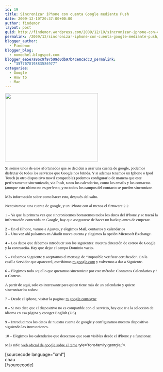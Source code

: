 ```yaml
---
id: 19
title: Sincronizar iPhone con cuenta Google mediante Push
date: 2009-12-10T20:37:00+00:00
author: findemor
layout: post
guid: http://findemor.wordpress.com/2009/12/10/sincronizar-iphone-con-cuenta-google-mediante-push
permalink: /2009/12/sincronizar-iphone-con-cuenta-google-mediante-push/
blogger_author:
  - Findëmor
blogger_blog:
  - nomedhel.blogspot.com
blogger_ee5e7a96c9f97b09d0db97b4ce8cadc3_permalink:
  - "357707819883586977"
categories:
  - Google
  - How to
  - Mac
---
```

[<img class="alignleft" style="border: 0px initial initial;" src="http://www.google.com/mobile/images/screens/default/sync-comic.png" border="0" alt="" width="306" height="225" />](http://www.google.com/mobile/images/screens/default/sync-comic.png)

<p style="font: 12px Helvetica; margin: 0;">
  <span style="font-size: small;"><span style="font-family: georgia;">S</span></span><span style="font-size: small;"><span style="font-family: georgia;">i somos unos de esos afortunados que se deciden a usar una cuenta de google, podemos disfrutar de todos los servicios que Google nos brinda. Y si ademas tenemos un Iphone o Ipod Touch (u otro dispositivo movil compatible) podemos configurarlo de manera que este perfectamente sincronizado, via Push, tanto los calendarios, como los emails y los contactos (aunque esto ultimo no es perfecto, y no todos los campos del contacto se pueden sincronizar.</span></span>
</p>

<p style="font: 12px Helvetica; min-height: 14px; margin: 0;">
  <span style="font-size: small;"><span style="font-family: georgia;"> </span></span>
</p>

<p style="font: 12px Helvetica; margin: 0;">
  <span style="font-size: small;"><span style="font-family: georgia;">Más información sobre como hacer esto, después del salto.</span></span>
</p>

<span id="fullpost"><span style="font-size: small;"><span style="font-family: georgia;"><!--more--></span></span></span>

<p style="font: 12px Helvetica; margin: 0;">
  <span style="font-size: small;"><span style="font-family: georgia;">Necesitamos: una cuenta de google, y un iPhone con al menos el firmware 2.2.</span></span>
</p>

<p style="font: 12px Helvetica; min-height: 14px; margin: 0;">
  <span style="font-size: small;"><span style="font-family: georgia;"> </span></span>
</p>

<p style="font: 12px Helvetica; margin: 0;">
  <span style="font-size: small;"><span style="font-family: georgia;">1 &#8211; Ya que la primera vez que sincronicemos borraremos todos los datos del iPhone y se traerá la información contenida en Google, hay que asegurarse de hacer un backup antes de empezar.</span></span>
</p>

<p style="font: 12px Helvetica; min-height: 14px; margin: 0;">
  <span style="font-size: small;"><span style="font-family: georgia;"> </span></span>
</p>

<p style="font: 12px Helvetica; margin: 0;">
  <span style="font-size: small;"><span style="font-family: georgia;">2 &#8211; En el iPhone, vamos a Ajustes, y elegimos Mail, contactos y calendarios</span></span>
</p>

<p style="font: 12px Helvetica; margin: 0;">
  <span style="font-size: small;"><span style="font-family: georgia;">3 &#8211; Una vez ahí pulsamos en Añadir nueva cuenta y elegimos la opción Microsoft Exchange.</span></span>
</p>

<p style="font: 12px Helvetica; min-height: 14px; margin: 0;">
  <span style="font-size: small;"><span style="font-family: georgia;"> </span></span>
</p>

<p style="font: 12px Helvetica; margin: 0;">
  <span style="font-size: small;"><span style="font-family: georgia;">4 &#8211; Los datos que debemos introducir son los siguientes: nuestra dirección de correo de Google y la contraseña. Hay que dejar el campo Dominio vacio.</span></span>
</p>

<p style="font: 12px Helvetica; min-height: 14px; margin: 0;">
  <span style="font-size: small;"><span style="font-family: georgia;"> </span></span>
</p>

<p style="font: 12px Helvetica; margin: 0;">
  <span style="font-size: small;"><span style="font-family: georgia;">5 &#8211; Pulsamos Siguiente y aceptamos el mensaje de “imposible verificar certificado”. En la casilla Servidor que aparecerá, escribimos </span></span><a href="http://m.google.com/"><span style="font-size: small;"><span style="font-family: georgia;">m.google.com</span></span></a><span style="font-size: small;"><span style="font-family: georgia;"> y volvemos a dar a Siguiente.</span></span>
</p>

<p style="font: 12px Helvetica; min-height: 14px; margin: 0;">
  <span style="font-size: small;"><span style="font-family: georgia;"> </span></span>
</p>

<p style="font: 12px Helvetica; margin: 0;">
  <span style="font-size: small;"><span style="font-family: georgia;">6 &#8211; Elegimos todo aquello que queramos sincronizar por este método: Contactos Calendarios y / o Correos.</span></span>
</p>

<p style="font: 12px Helvetica; min-height: 14px; margin: 0;">
  <span style="font-size: small;"><span style="font-family: georgia;"> </span></span>
</p>

<p style="font: 12px Helvetica; margin: 0;">
  <span style="font-size: small;"><span style="font-family: georgia;">A partir de aqui, solo es interesante para quien tiene más de un calendario y quiere sincronizarlos todos:</span></span>
</p>

<p style="font: 12px Helvetica; min-height: 14px; margin: 0;">
  <span style="font-size: small;"><span style="font-family: georgia;"> </span></span>
</p>

<p style="font: 12px Helvetica; margin: 0;">
  <span style="font-size: small;"><span style="font-family: georgia;">7 &#8211; Desde el iphone, visitar la pagina: </span></span><a href="http://m.google.com/sync"><span style="font-size: small;"><span style="font-family: georgia;">m.google.com/sync</span></span></a>
</p>

<p style="font: 12px Helvetica; min-height: 14px; margin: 0;">
  <span style="font-size: small;"><span style="font-family: georgia;"> </span></span>
</p>

<p style="font: 12px Helvetica; margin: 0;">
  <span style="font-size: small;"><span style="font-family: georgia;">8 &#8211; Si nos dice que el dispositivo no es compatible con el servicio, hay que ir a la seleccion de idioma en esa página y escoger English (US)</span></span>
</p>

<p style="font: 12px Helvetica; min-height: 14px; margin: 0;">
  <span style="font-size: small;"><span style="font-family: georgia;"> </span></span>
</p>

<p style="font: 12px Helvetica; margin: 0;">
  <span style="font-size: small;"><span style="font-family: georgia;">9 &#8211; Introducimos los datos de nuestra cuenta de google y configuramos nuestro dispositivo siguiendo las instrucciones.</span></span>
</p>

<p style="font: 12px Helvetica; min-height: 14px; margin: 0;">
  <span style="font-size: small;"><span style="font-family: georgia;"> </span></span>
</p>

<p style="font: 12px Helvetica; margin: 0;">
  <span style="font-size: small;"><span style="font-family: georgia;">10 &#8211; Elegimos los calendarios que deseemos que sean visibles desde el iPhone y a funcionar.</span></span>
</p>

<p style="font: 12px Helvetica; min-height: 14px; margin: 0;">
  <span style="font-size: small;"><span style="font-family: georgia;"> </span></span>
</p>

<p style="font: 12px Helvetica; margin: 0;">
  <span style="font-size: small;"><span style="font-family: georgia;">Más info: </span></span><a href="http://www.google.com/mobile/products/sync.html#p=apple"><span style="font-size: small;"><span style="font-family: georgia;">web oficial de google sobre el tema</span></span></a><span style="font-size: small;"><span> tyle=&#8221;font-family:georgia;&#8221;>.</span></span>
</p>

<p style="font: 12px Helvetica; margin: 0;">
  <span style="font-size: small;"> </span>
</p>

[sourcecode language=&#8221;xml&#8221;]  
<despedida>chau</despedida>  
[/sourcecode]